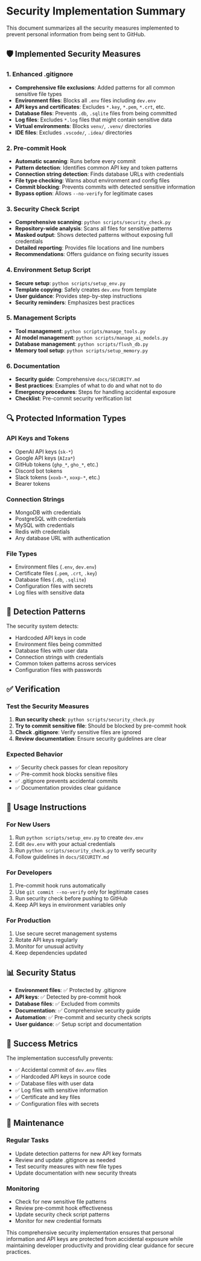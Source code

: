 # Security Implementation Summary

This document summarizes all the security measures implemented to prevent personal information from being sent to GitHub.

## 🛡️ Implemented Security Measures

### 1. Enhanced .gitignore

- **Comprehensive file exclusions**: Added patterns for all common sensitive file types
- **Environment files**: Blocks all `.env` files including `dev.env`
- **API keys and certificates**: Excludes `*.key`, `*.pem`, `*.crt`, etc.
- **Database files**: Prevents `.db`, `.sqlite` files from being committed
- **Log files**: Excludes `*.log` files that might contain sensitive data
- **Virtual environments**: Blocks `venv/`, `.venv/` directories
- **IDE files**: Excludes `.vscode/`, `.idea/` directories

### 2. Pre-commit Hook

- **Automatic scanning**: Runs before every commit
- **Pattern detection**: Identifies common API key and token patterns
- **Connection string detection**: Finds database URLs with credentials
- **File type checking**: Warns about environment and config files
- **Commit blocking**: Prevents commits with detected sensitive information
- **Bypass option**: Allows `--no-verify` for legitimate cases

### 3. Security Check Script

- **Comprehensive scanning**: `python scripts/security_check.py`
- **Repository-wide analysis**: Scans all files for sensitive patterns
- **Masked output**: Shows detected patterns without exposing full credentials
- **Detailed reporting**: Provides file locations and line numbers
- **Recommendations**: Offers guidance on fixing security issues

### 4. Environment Setup Script

- **Secure setup**: `python scripts/setup_env.py`
- **Template copying**: Safely creates `dev.env` from template
- **User guidance**: Provides step-by-step instructions
- **Security reminders**: Emphasizes best practices

### 5. Management Scripts

- **Tool management**: `python scripts/manage_tools.py`
- **AI model management**: `python scripts/manage_ai_models.py`
- **Database management**: `python scripts/flush_db.py`
- **Memory tool setup**: `python scripts/setup_memory.py`

### 6. Documentation

- **Security guide**: Comprehensive `docs/SECURITY.md`
- **Best practices**: Examples of what to do and what not to do
- **Emergency procedures**: Steps for handling accidental exposure
- **Checklist**: Pre-commit security verification list

## 🔍 Protected Information Types

### API Keys and Tokens

- OpenAI API keys (`sk-*`)
- Google API keys (`AIza*`)
- GitHub tokens (`ghp_*`, `gho_*`, etc.)
- Discord bot tokens
- Slack tokens (`xoxb-*`, `xoxp-*`, etc.)
- Bearer tokens

### Connection Strings

- MongoDB with credentials
- PostgreSQL with credentials
- MySQL with credentials
- Redis with credentials
- Any database URL with authentication

### File Types

- Environment files (`.env`, `dev.env`)
- Certificate files (`.pem`, `.crt`, `.key`)
- Database files (`.db`, `.sqlite`)
- Configuration files with secrets
- Log files with sensitive data

## 🚨 Detection Patterns

The security system detects:

- Hardcoded API keys in code
- Environment files being committed
- Database files with user data
- Connection strings with credentials
- Common token patterns across services
- Configuration files with passwords

## ✅ Verification

### Test the Security Measures

1. **Run security check**: `python scripts/security_check.py`
2. **Try to commit sensitive file**: Should be blocked by pre-commit hook
3. **Check .gitignore**: Verify sensitive files are ignored
4. **Review documentation**: Ensure security guidelines are clear

### Expected Behavior

- ✅ Security check passes for clean repository
- ✅ Pre-commit hook blocks sensitive files
- ✅ .gitignore prevents accidental commits
- ✅ Documentation provides clear guidance

## 🔧 Usage Instructions

### For New Users

1. Run `python scripts/setup_env.py` to create `dev.env`
2. Edit `dev.env` with your actual credentials
3. Run `python scripts/security_check.py` to verify security
4. Follow guidelines in `docs/SECURITY.md`

### For Developers

1. Pre-commit hook runs automatically
2. Use `git commit --no-verify` only for legitimate cases
3. Run security check before pushing to GitHub
4. Keep API keys in environment variables only

### For Production

1. Use secure secret management systems
2. Rotate API keys regularly
3. Monitor for unusual activity
4. Keep dependencies updated

## 📊 Security Status

- **Environment files**: ✅ Protected by .gitignore
- **API keys**: ✅ Detected by pre-commit hook
- **Database files**: ✅ Excluded from commits
- **Documentation**: ✅ Comprehensive security guide
- **Automation**: ✅ Pre-commit and security check scripts
- **User guidance**: ✅ Setup script and documentation

## 🎯 Success Metrics

The implementation successfully prevents:

- ✅ Accidental commit of `dev.env` files
- ✅ Hardcoded API keys in source code
- ✅ Database files with user data
- ✅ Log files with sensitive information
- ✅ Certificate and key files
- ✅ Configuration files with secrets

## 🔄 Maintenance

### Regular Tasks

- Update detection patterns for new API key formats
- Review and update .gitignore as needed
- Test security measures with new file types
- Update documentation with new security threats

### Monitoring

- Check for new sensitive file patterns
- Review pre-commit hook effectiveness
- Update security check script patterns
- Monitor for new credential formats

This comprehensive security implementation ensures that personal information and API keys are protected from accidental exposure while maintaining developer productivity and providing clear guidance for secure practices.
